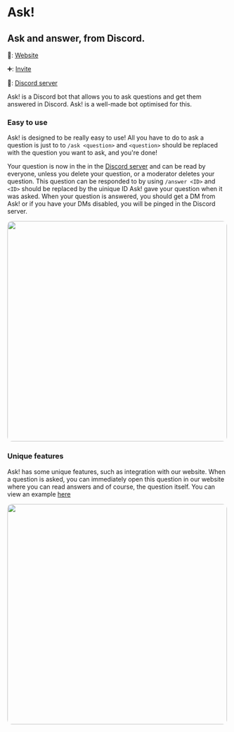 # Ask!

## Ask and answer, from Discord.

🔗: [Website](https://ask-bot.gq)

➕: [Invite](https://ask-bot.gq/invite)

💬: [Discord server](https://ask-bot.gq/discord)

Ask! is a Discord bot that allows you to ask questions and get them answered in Discord. Ask! is a well-made bot optimised for this.

### Easy to use

Ask! is designed to be really easy to use! All you have to do to ask a question is just to to `/ask <question>` and `<question>` should be replaced with the question you want to ask, and you're done! 

Your question is now in the in the [Discord server](https://ask-bot.gq/discord) and can be read by everyone, unless you delete your question, or a moderator deletes your question. This question can be responded to by using `/answer <ID>` and `<ID>` should be replaced by the uinique ID Ask! gave your question when it was asked. When your question is answered, you should get a DM from Ask! or if you have your DMs disabled, you will be pinged in the Discord server.

<img src="https://ask-bot.gq/images/Ask%21%20Demo%20Image%201.png" width="500px" height="auto" style="border-radius: 10px">

### Unique features

Ask! has some unique features, such as integration with our website. When a question is asked, you can immediately open this question in our website where you can read answers and of course, the question itself.
You can view an example [here](https://ask-bot.gq/question?id=example)

<img src="https://ask-bot.gq/images/Ask%21%20Demo%20Image%203.png" width="500px" height="auto" style="border-radius: 10px">
